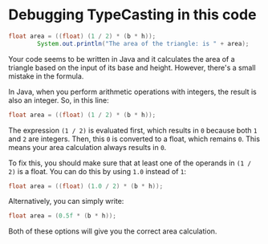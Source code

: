 # Debugging TypeCasting in this code

```java
float area = ((float) (1 / 2) * (b * h));
        System.out.println("The area of the triangle: is " + area);
```
Your code seems to be written in Java and it calculates the area of a triangle based on the input of its base and height. However, there's a small mistake in the formula.

In Java, when you perform arithmetic operations with integers, the result is also an integer. So, in this line:

```java
float area = ((float) (1 / 2) * (b * h));
```

The expression `(1 / 2)` is evaluated first, which results in `0` because both `1` and `2` are integers. Then, this `0` is converted to a float, which remains `0`. This means your area calculation always results in `0`.

To fix this, you should make sure that at least one of the operands in `(1 / 2)` is a float. You can do this by using `1.0` instead of `1`:

```java
float area = ((float) (1.0 / 2) * (b * h));
```

Alternatively, you can simply write:

```java
float area = (0.5f * (b * h));
```

Both of these options will give you the correct area calculation.